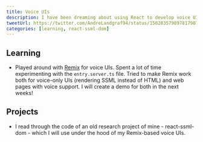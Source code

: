 ```yaml
---
title: Voice UIs
description: I have been dreaming about using React to develop voice UIs (VUIs) for a long time. In the next weeks, I want to experiment using react-ssml-dom together with Remix!
tweetUrl: https://twitter.com/AndreLandgraf94/status/1502835798978179072
categories: [learning, react-ssml-dom]
---
```


## Learning

- Played around with [Remix](remix.run) for voice UIs. Spent a lot of time experimenting with the `entry.server.ts` file. Tried to make Remix work both for voice-only UIs (rendering SSML instead of HTML) and web pages with voice support. I will create a demo for both in the next weeks!

## Projects

- I read through the code of an old research project of mine - react-ssml-dom - which I will use under the hood of my Remix-based voice UIs.
